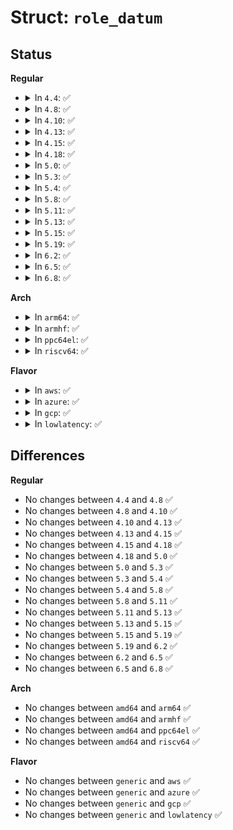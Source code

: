 # Struct: <code>role_datum</code>

## Status
<b>Regular</b>
<ul>
<li>
<details>
<summary>In <code>4.4</code>: ✅</summary>

```c
struct role_datum {
    u32 value;
    u32 bounds;
    struct ebitmap dominates;
    struct ebitmap types;
};
```
</details>
</li>
<li>
<details>
<summary>In <code>4.8</code>: ✅</summary>

```c
struct role_datum {
    u32 value;
    u32 bounds;
    struct ebitmap dominates;
    struct ebitmap types;
};
```
</details>
</li>
<li>
<details>
<summary>In <code>4.10</code>: ✅</summary>

```c
struct role_datum {
    u32 value;
    u32 bounds;
    struct ebitmap dominates;
    struct ebitmap types;
};
```
</details>
</li>
<li>
<details>
<summary>In <code>4.13</code>: ✅</summary>

```c
struct role_datum {
    u32 value;
    u32 bounds;
    struct ebitmap dominates;
    struct ebitmap types;
};
```
</details>
</li>
<li>
<details>
<summary>In <code>4.15</code>: ✅</summary>

```c
struct role_datum {
    u32 value;
    u32 bounds;
    struct ebitmap dominates;
    struct ebitmap types;
};
```
</details>
</li>
<li>
<details>
<summary>In <code>4.18</code>: ✅</summary>

```c
struct role_datum {
    u32 value;
    u32 bounds;
    struct ebitmap dominates;
    struct ebitmap types;
};
```
</details>
</li>
<li>
<details>
<summary>In <code>5.0</code>: ✅</summary>

```c
struct role_datum {
    u32 value;
    u32 bounds;
    struct ebitmap dominates;
    struct ebitmap types;
};
```
</details>
</li>
<li>
<details>
<summary>In <code>5.3</code>: ✅</summary>

```c
struct role_datum {
    u32 value;
    u32 bounds;
    struct ebitmap dominates;
    struct ebitmap types;
};
```
</details>
</li>
<li>
<details>
<summary>In <code>5.4</code>: ✅</summary>

```c
struct role_datum {
    u32 value;
    u32 bounds;
    struct ebitmap dominates;
    struct ebitmap types;
};
```
</details>
</li>
<li>
<details>
<summary>In <code>5.8</code>: ✅</summary>

```c
struct role_datum {
    u32 value;
    u32 bounds;
    struct ebitmap dominates;
    struct ebitmap types;
};
```
</details>
</li>
<li>
<details>
<summary>In <code>5.11</code>: ✅</summary>

```c
struct role_datum {
    u32 value;
    u32 bounds;
    struct ebitmap dominates;
    struct ebitmap types;
};
```
</details>
</li>
<li>
<details>
<summary>In <code>5.13</code>: ✅</summary>

```c
struct role_datum {
    u32 value;
    u32 bounds;
    struct ebitmap dominates;
    struct ebitmap types;
};
```
</details>
</li>
<li>
<details>
<summary>In <code>5.15</code>: ✅</summary>

```c
struct role_datum {
    u32 value;
    u32 bounds;
    struct ebitmap dominates;
    struct ebitmap types;
};
```
</details>
</li>
<li>
<details>
<summary>In <code>5.19</code>: ✅</summary>

```c
struct role_datum {
    u32 value;
    u32 bounds;
    struct ebitmap dominates;
    struct ebitmap types;
};
```
</details>
</li>
<li>
<details>
<summary>In <code>6.2</code>: ✅</summary>

```c
struct role_datum {
    u32 value;
    u32 bounds;
    struct ebitmap dominates;
    struct ebitmap types;
};
```
</details>
</li>
<li>
<details>
<summary>In <code>6.5</code>: ✅</summary>

```c
struct role_datum {
    u32 value;
    u32 bounds;
    struct ebitmap dominates;
    struct ebitmap types;
};
```
</details>
</li>
<li>
<details>
<summary>In <code>6.8</code>: ✅</summary>

```c
struct role_datum {
    u32 value;
    u32 bounds;
    struct ebitmap dominates;
    struct ebitmap types;
};
```
</details>
</li>
</ul>
<b>Arch</b>
<ul>
<li>
<details>
<summary>In <code>arm64</code>: ✅</summary>

```c
struct role_datum {
    u32 value;
    u32 bounds;
    struct ebitmap dominates;
    struct ebitmap types;
};
```
</details>
</li>
<li>
<details>
<summary>In <code>armhf</code>: ✅</summary>

```c
struct role_datum {
    u32 value;
    u32 bounds;
    struct ebitmap dominates;
    struct ebitmap types;
};
```
</details>
</li>
<li>
<details>
<summary>In <code>ppc64el</code>: ✅</summary>

```c
struct role_datum {
    u32 value;
    u32 bounds;
    struct ebitmap dominates;
    struct ebitmap types;
};
```
</details>
</li>
<li>
<details>
<summary>In <code>riscv64</code>: ✅</summary>

```c
struct role_datum {
    u32 value;
    u32 bounds;
    struct ebitmap dominates;
    struct ebitmap types;
};
```
</details>
</li>
</ul>
<b>Flavor</b>
<ul>
<li>
<details>
<summary>In <code>aws</code>: ✅</summary>

```c
struct role_datum {
    u32 value;
    u32 bounds;
    struct ebitmap dominates;
    struct ebitmap types;
};
```
</details>
</li>
<li>
<details>
<summary>In <code>azure</code>: ✅</summary>

```c
struct role_datum {
    u32 value;
    u32 bounds;
    struct ebitmap dominates;
    struct ebitmap types;
};
```
</details>
</li>
<li>
<details>
<summary>In <code>gcp</code>: ✅</summary>

```c
struct role_datum {
    u32 value;
    u32 bounds;
    struct ebitmap dominates;
    struct ebitmap types;
};
```
</details>
</li>
<li>
<details>
<summary>In <code>lowlatency</code>: ✅</summary>

```c
struct role_datum {
    u32 value;
    u32 bounds;
    struct ebitmap dominates;
    struct ebitmap types;
};
```
</details>
</li>
</ul>

## Differences
<b>Regular</b>
<ul>
<li>
No changes between <code>4.4</code> and <code>4.8</code> ✅
</li>
<li>
No changes between <code>4.8</code> and <code>4.10</code> ✅
</li>
<li>
No changes between <code>4.10</code> and <code>4.13</code> ✅
</li>
<li>
No changes between <code>4.13</code> and <code>4.15</code> ✅
</li>
<li>
No changes between <code>4.15</code> and <code>4.18</code> ✅
</li>
<li>
No changes between <code>4.18</code> and <code>5.0</code> ✅
</li>
<li>
No changes between <code>5.0</code> and <code>5.3</code> ✅
</li>
<li>
No changes between <code>5.3</code> and <code>5.4</code> ✅
</li>
<li>
No changes between <code>5.4</code> and <code>5.8</code> ✅
</li>
<li>
No changes between <code>5.8</code> and <code>5.11</code> ✅
</li>
<li>
No changes between <code>5.11</code> and <code>5.13</code> ✅
</li>
<li>
No changes between <code>5.13</code> and <code>5.15</code> ✅
</li>
<li>
No changes between <code>5.15</code> and <code>5.19</code> ✅
</li>
<li>
No changes between <code>5.19</code> and <code>6.2</code> ✅
</li>
<li>
No changes between <code>6.2</code> and <code>6.5</code> ✅
</li>
<li>
No changes between <code>6.5</code> and <code>6.8</code> ✅
</li>
</ul>
<b>Arch</b>
<ul>
<li>
No changes between <code>amd64</code> and <code>arm64</code> ✅
</li>
<li>
No changes between <code>amd64</code> and <code>armhf</code> ✅
</li>
<li>
No changes between <code>amd64</code> and <code>ppc64el</code> ✅
</li>
<li>
No changes between <code>amd64</code> and <code>riscv64</code> ✅
</li>
</ul>
<b>Flavor</b>
<ul>
<li>
No changes between <code>generic</code> and <code>aws</code> ✅
</li>
<li>
No changes between <code>generic</code> and <code>azure</code> ✅
</li>
<li>
No changes between <code>generic</code> and <code>gcp</code> ✅
</li>
<li>
No changes between <code>generic</code> and <code>lowlatency</code> ✅
</li>
</ul>
